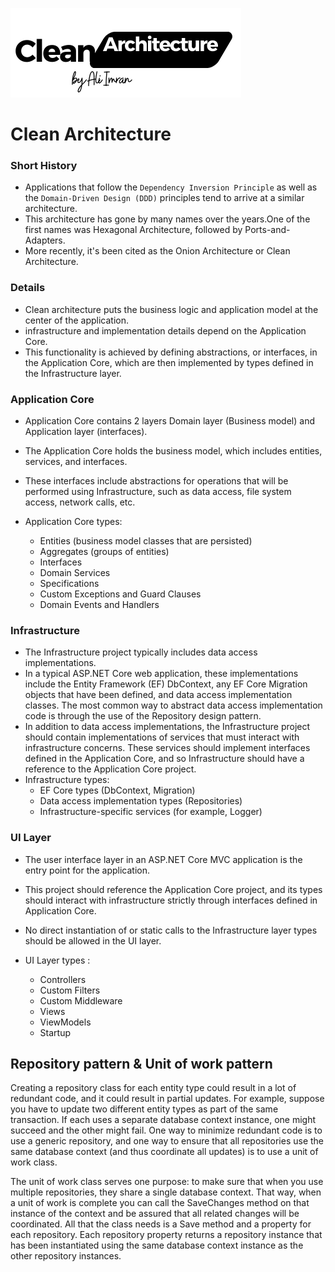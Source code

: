 ![image description](CleanArchitecture-v1.png)

# Clean Architecture  
 
### Short History
- Applications that follow the `Dependency Inversion Principle` as well as the `Domain-Driven Design (DDD)` 
principles tend to arrive at a similar architecture.
- This architecture has gone by many names over the years.One of the first names was Hexagonal Architecture, followed by Ports-and-Adapters. 
- More recently, it's been cited as the Onion Architecture or Clean Architecture. 

### Details
- Clean architecture puts the business logic and application model at the center of the application.
- infrastructure and implementation details depend on the Application Core.
- This functionality is achieved by defining abstractions, or interfaces, in the Application Core, which are then implemented by types defined in the Infrastructure layer.

### Application Core 
- Application Core contains 2 layers Domain layer (Business model) and Application layer (interfaces).
- The Application Core holds the business model, which includes entities, services, and interfaces.
- These interfaces include abstractions for operations that will be performed using Infrastructure, such as data access, file system access, network calls, etc.

- Application Core types:
    + Entities (business model classes that are persisted)
    + Aggregates (groups of entities)
    + Interfaces
    + Domain Services
    + Specifications
    + Custom Exceptions and Guard Clauses
    + Domain Events and Handlers

### Infrastructure
   - The Infrastructure project typically includes data access implementations.
   - In a typical ASP.NET Core web application, these implementations include the Entity Framework (EF) DbContext, any EF Core Migration objects that have been defined, and data access implementation classes. The most common way to abstract data access implementation code is through the use of the Repository design pattern.
   - In addition to data access implementations, the Infrastructure project should contain implementations of services that must interact with infrastructure concerns. These services should implement interfaces defined in the Application Core, and so Infrastructure should have a reference to the Application Core project.
   - Infrastructure types: 
      + EF Core types (DbContext, Migration)
      + Data access implementation types (Repositories)
      + Infrastructure-specific services (for example, Logger)
### UI Layer
   - The user interface layer in an ASP.NET Core MVC application is the entry point for the application.
   - This project should reference the Application Core project, and its types should interact with infrastructure strictly through interfaces defined in Application Core.
   - No direct instantiation of or static calls to the Infrastructure layer types should be allowed in the UI layer.

   - UI Layer types :
       + Controllers
       + Custom Filters
       + Custom Middleware
       + Views
       + ViewModels
       + Startup
     
## Repository pattern & Unit of work pattern
Creating a repository class for each entity type could result in a lot of redundant code,
and it could result in partial updates. For example, suppose you have to update two different
entity types as part of the same transaction. If each uses a separate database context instance,
one might succeed and the other might fail. One way to minimize redundant code is to use a 
generic repository, and one way to ensure that all repositories use the same database context
(and thus coordinate all updates) is to use a unit of work class.

The unit of work class serves one purpose: to make sure that when you use multiple repositories,
they share a single database context. That way, when a unit of work is complete you can call the
SaveChanges method on that instance of the context and be assured that all related changes will
be coordinated. All that the class needs is a Save method and a property for each repository.
Each repository property returns a repository instance that has been instantiated using the 
same database context instance as the other repository instances.
